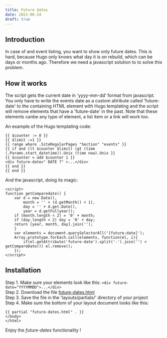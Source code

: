 ```yaml
---
title: Future dates
date: 2022-06-24
draft: true
---
```


## Introduction

In case of and event listing, you want to show only future dates. This is hard, because Hugo only knows what day it is on rebuild, which can be days or months ago. Therefore we need a javascript solution to to solve this problem.


## How it works

The script gets the current date in 'yyyy-mm-dd' format from javascript. You only have to write the events date as  a custom attribute called 'future-date' to the containing HTML element with Hugo templating and the script will remove elements that have a 'future-date' in the past. Note that these elements canbe any type of element, a list item or a link will work too.


An example of the Hugo templating code:

```
{{ $counter := 0 }}
{{ $limit :=1 }}
{{ range where .SiteRegularPages "Section" "events" }}
{{ if and (lt $counter $limit) (gt (time (.Params.start_datetime)).Unix (time now).Unix }}
{{ $counter = add $counter 1 }}
<div future-date=" DATE ?" >...</div>
{{ end }}
{{ end }}
```

And the javascript, doing its magic:

```
<script>
function getComparedate() {
	var d = new Date(),
		month = '' + (d.getMonth() + 1),
		day = '' + d.get.Date(),
		year = d.getFullyear();
	if (month.length < 2) = '0' + month;
	if (day.length < 2) day = '0' + day;
	return [year, month, day].join('');
	}
	var elements = document.querySelectorAll('[future-date]');
	Array.prototype.forEach.call(elements, function(el, i){
		if(el.getAttribute('future-date').split('-').join('') < getCompareDate()) el.remove();
	});
</script>
```

## Installation

Step 1. Make sure your elements look like this: `<div future-date="YYYYMMDD">...</div>` <br>
Step 2. Download the file [future-dates.html](https://raw.githubusercontent.com/jhvanderschee/hugocodex/main/layout/partials/future-dates.html)<br>
Step 3. Save the file in the 'layouts/partials/' directory of your project<br>
Step 4. Make sure the bottom of your layout document looks like this:

```
{{ partial "future-dates.html" . }}
</body>
</html>
```

Enjoy the _future-dates_ functionality !

